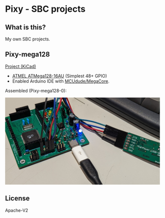 # Pixy - SBC projects

## What is this?

My own SBC projects.

## Pixy-mega128

[Project (KiCad)](Pixy-mega128/README.md)

* [ATMEL ATMega128-16AU](https://www.microchip.com/en-us/product/atmega128) (Simplest 48+ GPIO)
* Enabled Arduino IDE with [MCUdude/MegaCore](https://github.com/MCUdude/MegaCore).

Assembled (Pixy-mega128-0):

![Pixy-mega128-0](Images/Pixy-mega128-0-1.jpg)

## License

Apache-V2
